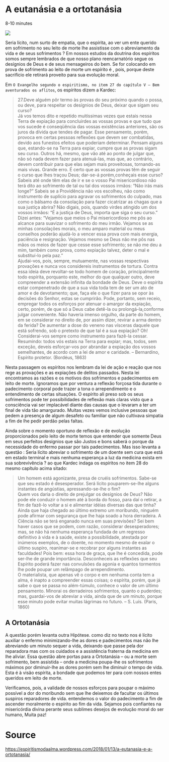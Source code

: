 # A eutanásia e a ortotanásia
8-10 minutes

![](https://espiritismodaalma.files.wordpress.com/2017/12/eutanas1.jpg)

Seria lícito, num surto de empatia, que o espírita, ao ver um ente querido em sofrimento no seu leito de morte lhe assistisse com o abreviamento da vida e de seus sofrimentos ? Em nossos estudos da doutrina dos espíritos somos sempre lembrados de que nosso plano reencarnatório segue os desígnios de Deus e de seus mensageiros do bem. Se for colocando em prova de sofrimento ao leito de morte um espírito é , pois, porque deste sacrifício ele retirará proveito para sua evolução moral.

Em `O Evangelho segundo o espiritismo, no item 27 do capítulo V – Bem aventurados os aflitos`, os espíritos dizem a Kardec:

> 27.Deve alguém pôr termo às provas do seu próximo quando o possa, ou deve, para respeitar os desígnios de Deus, deixar que sigam seu curso?  
Já vos temos dito e repetido muitíssimas vezes que estais nessa Terra de expiação para concluirdes as vossas provas e que tudo que vos sucede é conseqüência das vossas existências anteriores, são os juros da dívida que tendes de pagar. Esse pensamento, porém, provoca em certas pessoas reflexões que devem ser combatidas, devido aos funestos efeitos que poderiam determinar. Pensam alguns que, estando-se na Terra para expiar, cumpre que as provas sigam seu curso. Outros há, mesmo, que vão até ao ponto de julgar que, não só nada devem fazer para atenuá-las, mas que, ao contrário, devem contribuir para que elas sejam mais proveitosas, tornando-as mais vivas. Grande erro. É certo que as vossas provas têm de seguir o curso que lhes traçou Deus; dar-se-á porém,conheçais esse curso? Sabeis até onde têm elas de ir e se o vosso Pai misericordioso não terá dito ao sofrimento de tal ou tal dos vossos irmãos: “Não irás mais longe?” Sabeis se a Providência não vos escolheu, não como instrumento de suplício para agravar os sofrimentos do culpado, mas como o bálsamo da consolação para fazer cicatrizar as chagas que a sua justiça abrira? Não digais, pois, quando virdes atingido um dos vossos irmãos: “É a justiça de Deus, importa que siga o seu curso.” Dizei antes: “Vejamos que meios o Pai misericordioso me pôs ao alcance para suavizar o sofrimento do meu irmão. Vejamos se as minhas consolações morais, o meu amparo material ou meus conselhos poderão ajudá-lo a vencer essa prova com mais energia, paciência e resignação. Vejamos mesmo se Deus não me pôs nas mãos os meios de fazer que cesse esse sofrimento; se não me deu a mim, também como prova, como expiação talvez, deter o mal e substituí-lo pela paz.”  
Ajudai-vos, pois, sempre, mutuamente, nas vossas respectivas provações e nunca vos considereis instrumentos de tortura. Contra essa ideia deve revoltar-se todo homem de coração, principalmente todo espírita, porquanto este, melhor do que qualquer outro, deve compreender a extensão infinita da bondade de Deus. Deve o espírita estar compenetrado de que a sua vida toda tem de ser um ato de amor e de devotamento; que, faça ele o que fizer para se opor às decisões do Senhor, estas se cumprirão. Pode, portanto, sem receio, empregar todos os esforços por atenuar o amargor da expiação, certo, porém, de que só a Deus cabe detê-la ou prolongá-la,conforme julgar conveniente. Não haveria imenso orgulho, da parte do homem, em se considerar no direito de, por assim dizer, revirar a arma dentro da ferida? De aumentar a dose do veneno nas vísceras daquele que está sofrendo, sob o pretexto de que tal é a sua expiação? Oh! Considerai-vos sempre como instrumento para fazê-la cessar. Resumindo: todos vós estais na Terra para expiar; mas, todos, sem exceção, deveis esforçar-vos por abrandar a expiação dos vossos semelhantes, de acordo com a lei de amor e caridade. – Bernardino, Espírito protetor. (Bordéus, 1863)  

Nesta passagem os espíritos nos lembram da lei de ação e reação que nos rege as provações e as expiações de delitos passados. Nesta lei encontramos as razões e os motivos dos sofrimentos e padecimentos em leito de morte. Ignoramos que por ventura a reflexão forçosa tida durante o padecimento corporal pode trazer a tona o arrependimento e o entendimento de certas situações. O espírito ali preso sob os seus sofrimentos pode ter possibilidades de reflexão mais claras visto que a consciência vai ser implacável diante das causas que o levaram a ter um final de vida tão amargurado. Muitas vezes vemos inclusive pessoas que pedem a presença de algum desafeto ou familiar que não cultivava simpatia a fim de lhe pedir perdão pelas faltas.

Ainda sobre o momento oportuno de reflexão e de evolução proporcionados pelo leito de morte temos que entender que somente Deus em seus perfeitos desígnios que são Justos e bons saberá o porque da necessidade do enfermo passar por tais padecimentos. Mas isso levanta a questão : Seria lícito abreviar o sofrimento de um doente sem cura que está em estado terminal e mais nenhuma esperança a luz da medicina exista em sua sobrevivência ? ao que Kardec indaga os espíritos no item 28 do mesmo capítulo acima sitado:

> Um homem está agonizante, presa de cruéis sofrimentos. Sabe-se que seu estado é desesperador. Será lícito pouparem-se-lhe alguns instantes de angústias, apressando-se-lhe o fim?  
Quem vos daria o direito de prejulgar os desígnios de Deus? Não pode ele conduzir o homem até à borda do fosso, para daí o retirar, a fim de fazê-lo voltar a si e alimentar idéias diversas das que tinha? Ainda que haja chegado ao último extremo um moribundo, ninguém pode afirmar com segurança que lhe haja soado a hora derradeira. A Ciência não se terá enganado nunca em suas previsões? Sei bem haver casos que se podem, com razão, considerar desesperadores; mas, se não há nenhuma esperança fundada de um regresso definitivo à vida e à saúde, existe a possibilidade, atestada por inúmeros exemplos, de o doente, no momento mesmo de exalar o último suspiro, reanimar-se e recobrar por alguns instantes as faculdades! Pois bem: essa hora de graça, que lhe é concedida, pode ser-lhe de grande importância. Desconheceis as reflexões que seu Espírito poderá fazer nas convulsões da agonia e quantos tormentos lhe pode poupar um relâmpago de arrependimento.  
O materialista, que apenas vê o corpo e em nenhuma conta tem a alma, é inapto a compreender essas coisas; o espírita, porém, que já sabe o que se passa no além-túmulo, conhece o valor de um último pensamento. Minorai os derradeiros sofrimentos, quanto o puderdes; mas, guardai-vos de abreviar a vida, ainda que de um minuto, porque esse minuto pode evitar muitas lágrimas no futuro. – S. Luís. (Paris, 1860)  

## A Ortotanásia

A questão porém levanta outra Hipótese. como diz no texto nos é lícito auxiliar o enfermo minimizando-lhe as dores e padecimentos mas não lhe abreviando um minuto sequer a vida, deixando que passe pela dor reparadora mas com os cuidados e a assistência fraterna da medicina em lhe aliviar. Essa questão abre portas para a Ortotanásia – ou a morte sem sofrimento, bem assistida – onde a medicina poupa-lhe os sofrimentos máximos por diminuir-lhe as dores porém sem lhe diminuir o tempo de vida. Esta é à visão espírita, a bondade que podemos ter para com nossos entes queridos em leito de morte.

Verificamos, pois, a validade de nossos esforços para poupar o máximo possível a dor do moribundo sem que lhe deixemos de facultar os últimos suspiros reparadores de vida. entendemos o valor do padecimento a fim de ascender moralmente o espírito ao fim da vida. Sejamos pois confiantes na misericórdia divina perante seus sublimes desejos de evolução moral do ser humano, Muita paz!

# Source
https://espiritismodaalma.wordpress.com/2018/01/13/a-eutanasia-e-a-ortotanasia/

